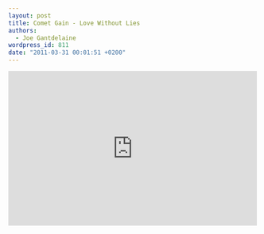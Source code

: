 ```yaml
---
layout: post
title: Comet Gain - Love Without Lies
authors:
  - Joe Gantdelaine
wordpress_id: 811
date: "2011-03-31 00:01:51 +0200"
---
```


<iframe title="YouTube video player" width="500" height="311" src="http://www.youtube.com/embed/L36PwFX6U8U" frameborder="0" allowfullscreen></iframe>
